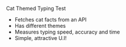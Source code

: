 Cat Themed Typing Test 
- Fetches cat facts from an API
- Has different themes
- Measures typing speed, accuracy and time
- Simple, attractive U.I!
